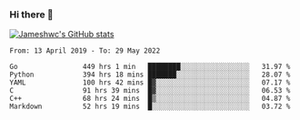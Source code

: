 ### Hi there 👋

[![Jameshwc's GitHub stats](https://github-readme-stats.vercel.app/api?username=jameshwc)](https://github.com/anuraghazra/github-readme-stats)

<!--START_SECTION:waka-->

```text
From: 13 April 2019 - To: 29 May 2022

Go                449 hrs 1 min   ████████░░░░░░░░░░░░░░░░░   31.97 %
Python            394 hrs 18 mins ███████░░░░░░░░░░░░░░░░░░   28.07 %
YAML              100 hrs 42 mins █▓░░░░░░░░░░░░░░░░░░░░░░░   07.17 %
C                 91 hrs 39 mins  █▓░░░░░░░░░░░░░░░░░░░░░░░   06.53 %
C++               68 hrs 24 mins  █▒░░░░░░░░░░░░░░░░░░░░░░░   04.87 %
Markdown          52 hrs 19 mins  █░░░░░░░░░░░░░░░░░░░░░░░░   03.72 %
```

<!--END_SECTION:waka-->